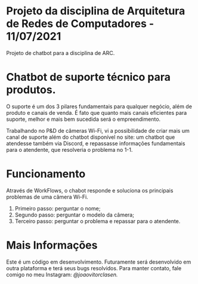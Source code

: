 # Projeto da disciplina de Arquitetura de Redes de Computadores - 11/07/2021
Projeto de chatbot para a disciplina de ARC.

# Chatbot de suporte técnico para produtos.
O suporte é um dos 3 pilares fundamentais para qualquer negócio, além de produto e canais de venda. É fato que quanto mais canais eficientes para suporte, melhor e mais bem sucedida será o empreendimento.

Trabalhando no P&D de câmeras Wi-Fi, vi a possibilidade de criar mais um canal de suporte além do chatbot disponível no site: um chatbot que atendesse também via Discord, e repassasse informações fundamentais para o atendente, que resolveria o problema no 1-1.

# Funcionamento
Através de WorkFlows, o chabot responde e soluciona os principais problemas de uma câmera Wi-Fi.

1. Primeiro passo: perguntar o nome;
2. Segundo passo: perguntar o modelo da câmera;
3. Terceiro passo: perguntar o problema e repassar para o atendente.

# Mais Informações
Este é um código em desenvolvimento. Futuramente será desenvolvido em outra plataforma e terá seus bugs resolvidos.
Para manter contato, fale comigo no meu Instagram: *@joaovitorclasen.*
